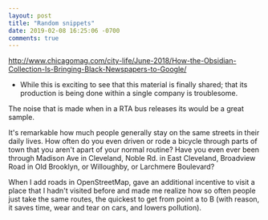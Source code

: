 ```yaml
---
layout: post
title: "Random snippets"
date: 2019-02-08 16:25:06 -0700
comments: true
---
```



http://www.chicagomag.com/city-life/June-2018/How-the-Obsidian-Collection-Is-Bringing-Black-Newspapers-to-Google/
- While this is exciting to see that this material is finally shared; that its production is being done within a single company is troublesome.

The noise that is made when in a RTA bus releases its would be a great sample.

It's remarkable how much people generally stay on the same streets in their daily lives. How often do you even driven or rode a bicycle through parts of town that you aren't apart of your normal routine? Have you even ever been through Madison Ave in Cleveland, Noble Rd. in East Cleveland, Broadview Road in Old Brooklyn, or Willoughby, or Larchmere Boulevard?

When I add roads in OpenStreetMap, gave an additional incentive to visit a place that I hadn't visited before and made me realize how so often people just take the same routes, the quickest to get from point a to B (with reason, it saves time, wear and tear on cars, and lowers pollution). 
